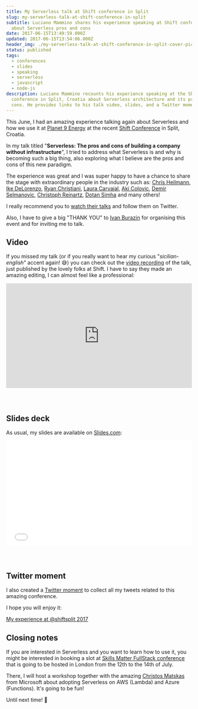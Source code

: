 ```yaml
---
title: My Serverless talk at Shift conference in Split
slug: my-serverless-talk-at-shift-conference-in-split
subtitle: Luciano Mammino shares his experience speaking at Shift conference
  about Serverless pros and cons
date: 2017-06-15T13:49:59.000Z
updated: 2017-06-15T13:54:06.000Z
header_img: ./my-serverless-talk-at-shift-conference-in-split-cover-picture.jpg
status: published
tags:
  - conferences
  - slides
  - speaking
  - serverless
  - javascript
  - node-js
description: Luciano Mammino recounts his experience speaking at the Shift
  conference in Split, Croatia about Serverless architecture and its pros and
  cons. He provides links to his talk video, slides, and a Twitter moment.
---
```


This June, I had an amazing experience talking again about Serverless and how we use it at [Planet 9 Energy](https://planet9energy.com/) at the recent [Shift Conference](http://shift.codeanywhere.com/index2017.html) in Split, Croatia.

In my talk titled "**Serverless: The pros and cons of building a company
without infrastructure**", I tried to address what Serverless is and why is becoming such a big thing, also exploring what I believe are the pros and cons of this new paradigm.

The experience was great and I was super happy to have a chance to share the stage with extraordinary people in the industry such as: [Chris Heilmann](https://twitter.com/codepo8), [Ike DeLorenzo](https://twitter.com/delorenzo), [Ryan Christiani](https://twitter.com/RChristiani), [Laura Carvajal](https://twitter.com/lc512k), [Aki Colovic](https://twitter.com/akicolovic), [Demir Selmanovic](https://twitter.com/mantrakbeg), [Christoph Reinartz](https://twitter.com/pistenprinz), [Dotan Simha](https://twitter.com/dotansimha) and many others!

I really recommend you to [watch their talks](https://www.youtube.com/channel/UCg1D4s1aLJVXMvYpBCh6_qA) and follow them on Twitter.

Also, I have to give a big "THANK YOU" to [Ivan Burazin](https://twitter.com/ivanburazin) for organising this event and for inviting me to talk.

## Video

If you missed my talk (or if you really want to hear my curious "_sicilian-english_" accent again! 😅) you can check out the [video recording](https://www.youtube.com/watch?v=WunJFMfN2p8) of the talk, just published by the lovely folks at Shift. I have to say they made an amazing editing, I can almost feel like a professional:

<div style=" position: relative; padding-bottom: 56.25%; height: 0; margin-bottom: 5em;">
<iframe style="position: absolute; top:0; left: 0; width: 100%; height: 100%;" src="https://www.youtube.com/embed/WunJFMfN2p8" frameborder="0" allowfullscreen></iframe>
</div>

## Slides deck

As usual, my slides are available on [Slides.com](http://slides.com/lucianomammino/serverless-the-pros-and-cons-of-building-a-company-without-infrastructure-shift-2017):

<div style=" position: relative; padding-bottom: 56.25%; height: 0; margin-bottom: 5em;">
<iframe style="position: absolute; top:0; left: 0; width: 100%; height: 100%;" src="//slides.com/lucianomammino/serverless-the-pros-and-cons-of-building-a-company-without-infrastructure-shift-2017/embed" scrolling="no" frameborder="0" webkitallowfullscreen mozallowfullscreen allowfullscreen></iframe>
</div>

## Twitter moment

I also created a [Twitter moment](https://twitter.com/i/moments/870877103423709184) to collect all my tweets related to this amazing conference.

I hope you will enjoy it:

<a class="twitter-moment" href="https://twitter.com/i/moments/870877103423709184">My experience at @shiftsplit 2017</a> <script async src="//platform.twitter.com/widgets.js" charset="utf-8"></script>

## Closing notes

If you are interested in Serverless and you want to learn how to use it, you might be interested in booking a slot at [Skills Matter FullStack conference](https://skillsmatter.com/conferences/8264-fullstack-2017-the-conference-on-javascript-node-and-internet-of-things) that is going to be hosted in London from the 12th to the 14th of July.

There, I will host a workshop together with the amazing [Christos Matskas](https://twitter.com/ChristosMatskas) from Microsoft about adopting Serverless on AWS (Lambda) and Azure (Functions). It's going to be fun!

Until next time! 🤙
